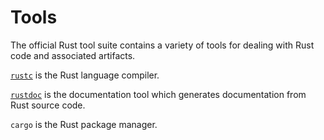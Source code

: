 # Tools

The official Rust tool suite contains a variety of tools for dealing with Rust
code and associated artifacts.

[`rustc`][rustc] is the Rust language compiler.

[`rustdoc`][rustdoc] is the documentation tool which generates documentation from Rust
source code.

`cargo` is the Rust package manager.

[rustc]: tools/rustc.html
[rustdoc]: tools/rustdoc.html
[cargo]: tools/cargo.html
